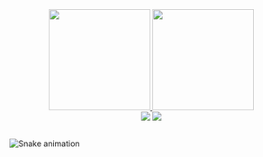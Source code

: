 <div align="center">
  <a href="https://github.com/davigsa">
  <img height="180em" src="https://github-readme-stats.vercel.app/api?username=davigsa&show_icons=true&include_all_commits=true&count_private=true&theme=vue"/>
  <img height="180em" src="https://github-readme-stats.vercel.app/api/top-langs/?username=davigsa&layout=compact&langs_count=7&theme=vue"/>
</div>
  
<div align="center">
  <a href = "mailto:davi.goulartsa@gmail.com"><img src="https://img.shields.io/badge/-Gmail-%23333?style=for-the-badge&logo=gmail&logoColor=white" target="_blank"></a>
  <a href="https://www.linkedin.com/in/davigsa" target="_blank"><img src="https://img.shields.io/badge/-LinkedIn-%230077B5?style=for-the-badge&logo=linkedin&logoColor=white" target="_blank"></a> 
</div>
  
 ##
 
<div> 
 
  ![Snake animation](https://github.com/davigsa/davigsa/blob/output/github-contribution-grid-snake.svg)
 
</div>
